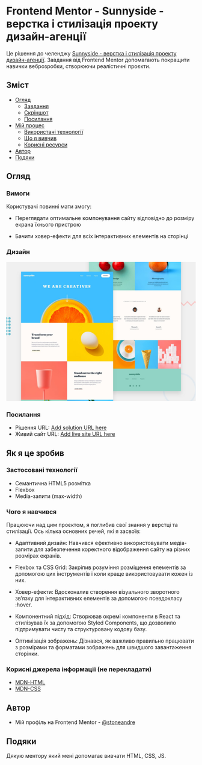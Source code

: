 # Frontend Mentor - Sunnyside - верстка і стилізація проекту дизайн-агенції

Це рішення до челенджу [Sunnyside - верстка і стилізація проекту дизайн-агенції](https://www.frontendmentor.io/challenges/sunnyside-agency-landing-page-7yVs3B6ef). Завдання від Frontend Mentor допомагають покращити навички веброзробки, створюючи реалістичні проєкти.

## Зміст

- [Огляд](#огляд)
  - [Завдання](https://www.frontendmentor.io/challenges/agency-landing-page-7yVs3B6ef)
  - [Скріншот](#дизайн)
  - [Посилання](#посилання)
- [Мій процес](#як-я-це-зробив)
  - [Використані технології](#застосовані-технології)
  - [Що я вивчив](#чого-я-навчився)
  - [Корисні ресурси](#корисні-ресурси)
- [Автор](#автор)
- [Подяки](#подяки)

## Огляд

### Вимоги

Користувачі повинні мати змогу:

-	Переглядати оптимальне компонування сайту відповідно до розміру екрана їхнього пристрою

-	Бачити ховер-ефекти для всіх інтерактивних елементів на сторінці

### Дизайн

![](./readme-img/desktop-preview.jpg)

### Посилання

- Рішення URL: [Add solution URL here](https://your-solution-url.com)
- Живий сайт URL: [Add live site URL here](https://your-live-site-url.com)

## Як я це зробив

### Застосовані технології

- Семантична HTML5 розмітка
- Flexbox
- Media-запити (max-width)

### Чого я навчився

Працюючи над цим проєктом, я поглибив свої знання у верстці та стилізації. Ось кілька основних речей, які я засвоїв:

- Адаптивний дизайн: Навчився ефективно використовувати медіа-запити для забезпечення коректного відображення сайту на різних розмірах екранів.

-	Flexbox та CSS Grid: Закріпив розуміння розміщення елементів за допомогою цих інструментів і коли краще використовувати кожен із них.

-	Ховер-ефекти: Вдосконалив створення візуального зворотного зв’язку для інтерактивних елементів за допомогою псевдокласу :hover.

-	Компонентний підхід: Створював окремі компоненти в React та стилізував їх за допомогою Styled Components, що дозволило підтримувати чисту та структуровану кодову базу.

-	Оптимізація зображень: Дізнався, як важливо правильно працювати з розмірами та форматами зображень для швидшого завантаження сторінки.

### Корисні джерела інформації (не перекладати)

- [MDN-HTML](https://developer.mozilla.org/en-US/docs/Web/HTML)
- [MDN-CSS](https://developer.mozilla.org/en-US/docs/Web/CSS)

## Автор

- Мій профіль на Frontend Mentor - [@stoneandre](https://www.frontendmentor.io/profile/stoneandre)

## Подяки

Дякую ментору який мені допомагає вивчати HTML, CSS, JS.
